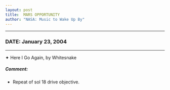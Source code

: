 ```yaml
---
layout: post
title:  MARS OPPORTUNITY
author: "NASA: Music to Wake Up By"
---
```


----
### DATE: January 23, 2004
----
✦ Here I Go Again, by Whitesnake

##### Comment:
* Repeat of sol 18 drive objective.
